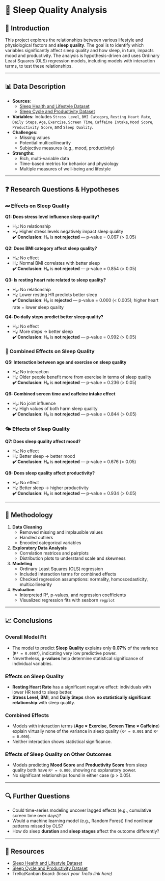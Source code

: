 # 🛌 Sleep Quality Analysis

## 📘 Introduction

This project explores the relationships between various lifestyle and physiological factors and **sleep quality**. The goal is to identify which variables significantly affect sleep quality and how sleep, in turn, impacts mood and productivity. The analysis is hypothesis-driven and uses Ordinary Least Squares (OLS) regression models, including models with interaction terms, to test these relationships.

---

## 📊 Data Description

- **Sources**:
  - [Sleep Health and Lifestyle Dataset](https://www.kaggle.com/datasets/uom190346a/sleep-health-and-lifestyle-dataset)
  - [Sleep Cycle and Productivity Dataset](https://www.kaggle.com/datasets/adilshamim8/sleep-cycle-and-productivity)
- **Variables**: Includes `Stress Level`, `BMI Category`, `Resting Heart Rate`, `Daily Steps`, `Age`, `Exercise`, `Screen Time`, `Caffeine Intake`, `Mood Score`, `Productivity Score`, and `Sleep Quality`.
- **Challenges**:
  - Missing values
  - Potential multicollinearity
  - Subjective measures (e.g., mood, productivity)
- **Strengths**:
  - Rich, multi-variable data
  - Time-based metrics for behavior and physiology
  - Multiple measures of well-being and lifestyle

---

## ❓ Research Questions & Hypotheses

### 💤 Effects on Sleep Quality

**Q1: Does stress level influence sleep quality?**  
- H₀: No relationship  
- H₁: Higher stress levels negatively impact sleep quality  
**✔️ Conclusion**: H₀ is **not rejected** — p-value = 0.067 (> 0.05)

**Q2: Does BMI category affect sleep quality?**  
- H₀: No effect  
- H₁: Normal BMI correlates with better sleep  
**✔️ Conclusion**: H₀ is **not rejected** — p-value = 0.854 (> 0.05)

**Q3: Is resting heart rate related to sleep quality?**  
- H₀: No relationship  
- H₁: Lower resting HR predicts better sleep  
**✔️ Conclusion**: H₀ is **rejected** — p-value = 0.000 (< 0.005); higher heart rate = lower sleep quality

**Q4: Do daily steps predict better sleep quality?**  
- H₀: No effect  
- H₁: More steps → better sleep  
**✔️ Conclusion**: H₀ is **not rejected** — p-value = 0.992 (> 0.05)

### 🔄 Combined Effects on Sleep Quality

**Q5: Interaction between age and exercise on sleep quality**  
- H₀: No interaction  
- H₁: Older people benefit more from exercise in terms of sleep quality  
**✔️ Conclusion**: H₀ is **not rejected** — p-value = 0.236 (> 0.05)

**Q6: Combined screen time and caffeine intake effect**  
- H₀: No joint influence  
- H₁: High values of both harm sleep quality  
**✔️ Conclusion**: H₀ is **not rejected** — p-value = 0.844 (> 0.05)

### 🌤 Effects of Sleep Quality

**Q7: Does sleep quality affect mood?**  
- H₀: No effect  
- H₁: Better sleep → better mood  
**✔️ Conclusion**: H₀ is **not rejected** — p-value = 0.676 (> 0.05)

**Q8: Does sleep quality affect productivity?**  
- H₀: No effect  
- H₁: Better sleep → higher productivity  
**✔️ Conclusion**: H₀ is **not rejected** — p-value = 0.934 (> 0.05)

---

## 🔬 Methodology

1. **Data Cleaning**
   - Removed missing and implausible values
   - Handled outliers
   - Encoded categorical variables
2. **Exploratory Data Analysis**
   - Correlation matrices and pairplots
   - Distribution plots to understand scale and skewness
3. **Modeling**
   - Ordinary Least Squares (OLS) regression
   - Included interaction terms for combined effects
   - Checked regression assumptions: normality, homoscedasticity, multicollinearity
4. **Evaluation**
   - Interpreted R², p-values, and regression coefficients
   - Visualized regression fits with seaborn `regplot`

---

## 📈 Conclusions

### Overall Model Fit

- The model to predict **Sleep Quality** explains only **0.07%** of the variance (`R² = 0.0007`), indicating very low predictive power.
- Nevertheless, **p-values** help determine statistical significance of individual variables.

### Effects on Sleep Quality

- **Resting Heart Rate** has a significant negative effect: individuals with lower HR tend to sleep better.
- **Stress Level**, **BMI**, and **Daily Steps** show **no statistically significant relationship** with sleep quality.

### Combined Effects

- Models with interaction terms (**Age × Exercise**, **Screen Time × Caffeine**) explain virtually none of the variance in sleep quality (`R² = 0.001` and `R² = 0.000`).
- Neither interaction shows statistical significance.

### Effects of Sleep Quality on Other Outcomes

- Models predicting **Mood Score** and **Productivity Score** from sleep quality both have `R² = 0.000`, showing no explanatory power.
- No significant relationships found in either case (p > 0.05).

---

## 🔍 Further Questions

- Could time-series modeling uncover lagged effects (e.g., cumulative screen time over days)?
- Would a machine learning model (e.g., Random Forest) find nonlinear patterns missed by OLS?
- How do sleep **duration** and **sleep stages** affect the outcome differently?

---

## 🔗 Resources

- [Sleep Health and Lifestyle Dataset](https://www.kaggle.com/datasets/uom190346a/sleep-health-and-lifestyle-dataset)
- [Sleep Cycle and Productivity Dataset](https://www.kaggle.com/datasets/adilshamim8/sleep-cycle-and-productivity)
- Trello/Kanban Board: _(Insert your Trello link here)_
